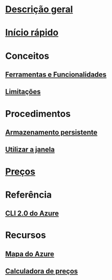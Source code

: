 # [Descrição geral](overview.md)

# [Início rápido](quickstart.md)

# Conceitos
## [Ferramentas e Funcionalidades](features.md)
## [Limitações](limitations.md)

# Procedimentos
## [Armazenamento persistente](persisting-shell-storage.md)
## [Utilizar a janela](using-the-shell-window.md)

# [Preços](pricing.md)

# Referência
## [CLI 2.0 do Azure](/cli/azure) 

# Recursos
## [Mapa do Azure](https://azure.microsoft.com/roadmap/?category=monitoring-management)
## [Calculadora de preços](https://azure.microsoft.com/pricing/calculator/)
